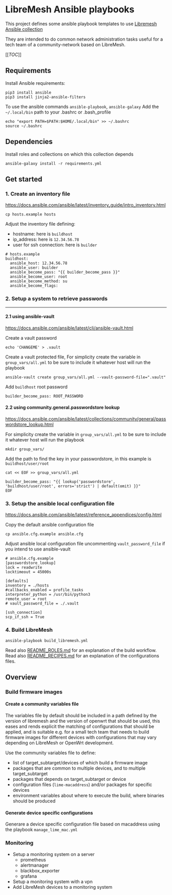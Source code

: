 # LibreMesh Ansible playbooks

This project defines some ansible playbook templates to use [Libremesh Ansible collection](https://gitlab.com/a-gave/libremesh-ansible-collection.git)

They are intended to do common network administration tasks 
useful for a tech team of a community-network based on LibreMesh.

[[_TOC_]]


Requirements
------------

Install Ansible requirements:

    pip3 install ansible
    pip3 install jinja2-ansible-filters

To use the ansible commands `ansible-playbook`, `ansible-galaxy`
Add the `~/.local/bin` path to your .bashrc or .bash_profile

    echo "export PATH=$PATH:$HOME/.local/bin" >> ~/.bashrc
    source ~/.bashrc

Dependencies
------------
Install roles and collections on which this collection depends

    ansible-galaxy install -r requirements.yml


Get started
------------

### 1. Create an inventory file
https://docs.ansible.com/ansible/latest/inventory_guide/intro_inventory.html

    cp hosts.example hosts

Adjust the inventory file defining:
  - hostname: here is `buildhost`
  - ip_address: here is `12.34.56.78`
  - user for ssh connection: here is `builder` 

```
# hosts.example
buildhost:
  ansible_host: 12.34.56.78
  ansible_user: builder
  ansible_become_pass: "{{ builder_become_pass }}"
  ansible_become_user: root
  ansible_become_method: su
  ansible_become_flags:
```

### 2. Setup a system to retrieve passwords
------------

#### 2.1 using ansible-vault
https://docs.ansible.com/ansible/latest/cli/ansible-vault.html

Create a vault password

    echo 'CHANGEME' > .vault  

Create a vault protected file,
For simplicity create the variable in `group_vars/all.yml` to be sure to include it whatever host will run the playbook

    ansible-vault create group_vars/all.yml --vault-password-file=".vault"
    
Add `buildhost` root password

    builder_become_pass: ROOT_PASSWORD

#### 2.2 using community.general.passwordstore lookup
https://docs.ansible.com/ansible/latest/collections/community/general/passwordstore_lookup.html

For simplicity create the variable in `group_vars/all.yml` to be sure to include it whatever host will run the playbook

    mkdir group_vars/

Add the path to find the key in your passwordstore, in this example is `buildhost/user/root`

    cat << EOF >> group_vars/all.yml
    
    builder_become_pass: "{{ lookup('passwordstore', 'buildhost/user/root', errors='strict') | default(omit) }}"
    EOF

### 3. Setup the ansible local configuration file
https://docs.ansible.com/ansible/latest/reference_appendices/config.html

Copy the default ansible configuration file

    cp ansible.cfg.example ansible.cfg

Adjust ansible local configuration file uncommenting `vault_password_file` if you intend to use ansible-vault
```
# ansible.cfg.example
[passwordstore_lookup]
lock = readwrite
locktimeout = 45000s

[defaults]
inventory = ./hosts
#callbacks_enabled = profile_tasks
interpreter_python = /usr/bin/python3
remote_user = root
# vault_password_file = ./.vault

[ssh_connection]
scp_if_ssh = True
```

### 4. Build LibreMesh

    ansible-playbook build_libremesh.yml

Read also [README_ROLES.md](./README_ROLES.md) for an explanation of the build workflow.
Read also [README_RECIPES.md](./README_RECIPES.md) for an explanation of the configurations files.


Overview
------------

### Build firmware images
#### Create a community variables file
The variables file by default should be included in a path defined by the version of libremesh and the version of openwrt that should be used, this eases and rends explicit the matching of configurations that should be applied, and is suitable e.g. for a small tech team that needs to build firmware images for different devices with configurations that may vary depending on LibreMesh or OpenWrt development.

Use the community variables file to define:
- list of target_subtarget/devices of which build a firmware image 
- packages that are common to multiple devices, and to multiple target_subtarget 
- packages that depends on target_subtarget or device
- configuration files (`lime-macaddress`) and/or packages for specific devices
- environment variables about where to execute the build, where binaries should be produced

#### Generate device specific configurations 
Generare a device specific configuration file based on macaddress using the playbook `manage_lime_mac.yml`

### Monitoring
- Setup a monitoring system on a server
    - prometheus
    - alertmanager
    - blackbox_exporter
    - grafana
- Setup a monitoring system with a vpn
- Add LibreMesh devices to a monitoring system


